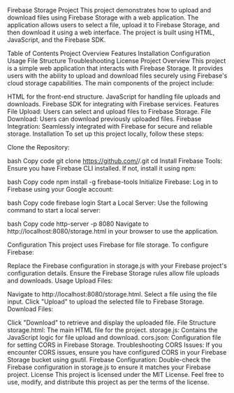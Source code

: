 Firebase Storage Project
This project demonstrates how to upload and download files using Firebase Storage with a web application. The application allows users to select a file, upload it to Firebase Storage, and then download it using a web interface. The project is built using HTML, JavaScript, and the Firebase SDK.

Table of Contents
Project Overview
Features
Installation
Configuration
Usage
File Structure
Troubleshooting
License
Project Overview
This project is a simple web application that interacts with Firebase Storage. It provides users with the ability to upload and download files securely using Firebase's cloud storage capabilities. The main components of the project include:

HTML for the front-end structure.
JavaScript for handling file uploads and downloads.
Firebase SDK for integrating with Firebase services.
Features
File Upload: Users can select and upload files to Firebase Storage.
File Download: Users can download previously uploaded files.
Firebase Integration: Seamlessly integrated with Firebase for secure and reliable storage.
Installation
To set up this project locally, follow these steps:

Clone the Repository:

bash
Copy code
git clone https://github.com/<your-username>/<repository-name>.git
cd <repository-name>
Install Firebase Tools:
Ensure you have Firebase CLI installed. If not, install it using npm:

bash
Copy code
npm install -g firebase-tools
Initialize Firebase:
Log in to Firebase using your Google account:

bash
Copy code
firebase login
Start a Local Server:
Use the following command to start a local server:

bash
Copy code
http-server -p 8080
Navigate to http://localhost:8080/storage.html in your browser to use the application.

Configuration
This project uses Firebase for file storage. To configure Firebase:

Replace the Firebase configuration in storage.js with your Firebase project's configuration details.
Ensure the Firebase Storage rules allow file uploads and downloads.
Usage
Upload Files:

Navigate to http://localhost:8080/storage.html.
Select a file using the file input.
Click "Upload" to upload the selected file to Firebase Storage.
Download Files:

Click "Download" to retrieve and display the uploaded file.
File Structure
storage.html: The main HTML file for the project.
storage.js: Contains the JavaScript logic for file upload and download.
cors.json: Configuration file for setting CORS in Firebase Storage.
Troubleshooting
CORS Issues: If you encounter CORS issues, ensure you have configured CORS in your Firebase Storage bucket using gsutil.
Firebase Configuration: Double-check the Firebase configuration in storage.js to ensure it matches your Firebase project.
License
This project is licensed under the MIT License. Feel free to use, modify, and distribute this project as per the terms of the license.
